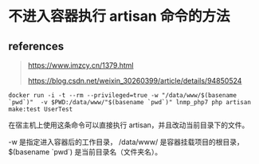 # 不进入容器执行 artisan 命令的方法

## references

> https://www.imzcy.cn/1379.html
>
> https://blog.csdn.net/weixin_30260399/article/details/94850524

```
docker run -i -t --rm --privileged=true -w "/data/www/$(basename `pwd`)"  -v $PWD:/data/www/"$(basename `pwd`)" lnmp_php7 php artisan make:test UserTest
```

在宿主机上使用这条命令可以直接执行 artisan，并且改动当前目录下的文件。

-w 是指定进入容器后的工作目录， /data/www/ 是容器挂载项目的根目录，$(basename \`pwd\`) 是当前目录名（文件夹名）。